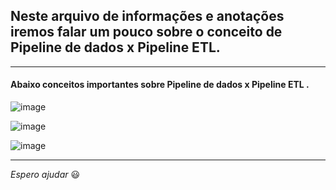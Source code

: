 ## Neste arquivo de informações e anotações iremos falar um pouco sobre o conceito de Pipeline de dados x Pipeline ETL. 

---

#### Abaixo conceitos importantes sobre Pipeline de dados x Pipeline ETL .

![image](https://github.com/Phelipe-Sempreboni/tutorials-informations-notes/assets/57469401/18944bb8-2a45-415a-b03b-12cb73d548db)

![image](https://github.com/Phelipe-Sempreboni/tutorials-informations-notes/assets/57469401/7979f89e-5dd8-4264-a110-172edf3a1e4e)

![image](https://github.com/Phelipe-Sempreboni/tutorials-informations-notes/assets/57469401/eea5a36a-94eb-4cf0-bd48-48b0a735e4cc)

---

_Espero ajudar_ :smiley:
